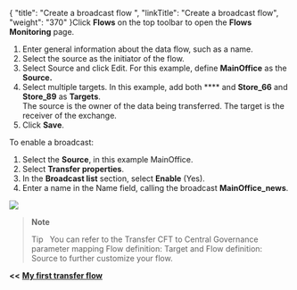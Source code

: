 {
    "title": "Create a broadcast flow ",
    "linkTitle": "Create a broadcast flow",
    "weight": "370"
}Click <span class="bold_in_para">****Flows**** </span>on the top toolbar to open the<span class="bold_in_para"> ****Flows Monitoring**** </span>page.

1. Enter general information about the data flow, such as a name.
1. Select the source as the initiator of the flow.
1. Select Source and click Edit. For this example, define <span class="bold_in_para">****MainOffice**** </span>as the <span class="bold_in_para">****Source.****</span>
1. Select multiple targets. In this example, add both<span class="bold_in_para"> **** </span>and<span class="bold_in_para"> ****Store\_66****</span> and <span class="bold_in_para">****Store\_89****</span> as <span class="bold_in_para">****Targets****</span>.  
    The source is the owner of the data being transferred. The target is the receiver of the exchange.
1. Click **Save**.

<span id="enable_broadcast_cg"></span>To enable a broadcast:

1. Select the <span class="bold_in_para">****Source****</span>, in this example MainOffice.
1. Select <span class="bold_in_para">****Transfer properties****</span>.
1. In the <span class="bold_in_para">****Broadcast list****</span> section, select <span class="bold_in_para">****Enable**** </span>(Yes).
1. Enter a name in the Name field, calling the broadcast **MainOffice\_news**.

![](/Images/TransferCFT/broadcast_list.png)

> **Note**
>
> Tip  
> You can refer to the Transfer CFT to Central Governance parameter mapping Flow definition: Target and Flow definition: Source to further customize your flow.

<span class="bold_in_para">****&lt;&lt;**** </span><a href="../../" class="bold_in_para MCXref xref xrefbold_in_para"><strong><strong>My first transfer flow</strong></strong></a>
